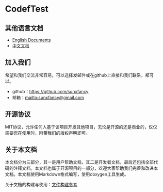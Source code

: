 CodefTest
==================

## 其他语言文档

- [English Documents](../index.html)
- [中文文档](#)

## 加入我们

希望和我们交流非常容易，可以选择发邮件或在github上直接和我们联系，都可以。

- github：<https://github.com/sunxfancy>
- 邮箱：<mailto:sunxfancy@gmail.com>

## 开源协议

MIT协议，允许任何人基于该项目开发其他项目，无论是开源的还是商业的，仅仅需要您在使用时，附带我们的版权声明即可。

## 关于本文档

本文档分为三部分，其一是用户帮助文档，其二是开发者文档，最后还包括全部代码的注释文档。本文档也属于开源项目的一部分，欢迎大家帮助我们完善和改进本文档。本文档使用Markdown格式编写，使用doxygen工具生成。

关于文档的构建与使用：[文件构建参考](md-doc.html)
